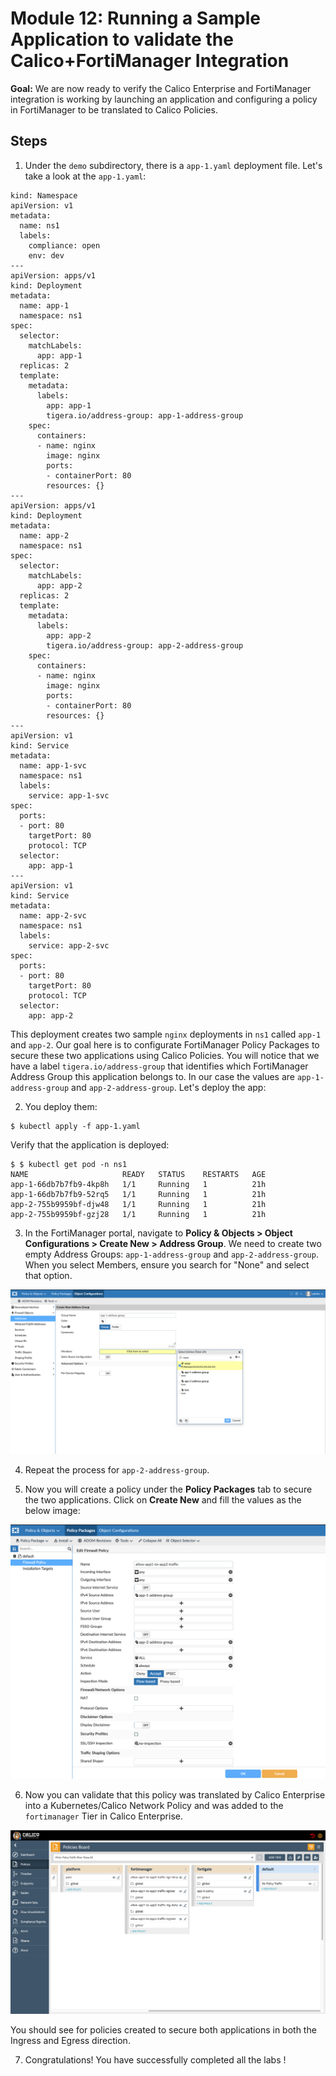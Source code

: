 # Module 12: Running a Sample Application to validate the Calico+FortiManager Integration

**Goal:** We are now ready to verify the Calico Enterprise and FortiManager integration is working by launching an application and configuring a policy in FortiManager to be translated to Calico Policies. 


## Steps

1. Under the `demo` subdirectory, there is a `app-1.yaml` deployment file. Let's take a look at the `app-1.yaml`:


```
kind: Namespace
apiVersion: v1
metadata:
  name: ns1
  labels:
    compliance: open
    env: dev
---
apiVersion: apps/v1
kind: Deployment
metadata:
  name: app-1
  namespace: ns1
spec:
  selector:
    matchLabels:
      app: app-1
  replicas: 2
  template:
    metadata:
      labels:
        app: app-1
        tigera.io/address-group: app-1-address-group 
    spec:
      containers:
      - name: nginx
        image: nginx
        ports:
        - containerPort: 80
        resources: {}
---
apiVersion: apps/v1
kind: Deployment
metadata:
  name: app-2
  namespace: ns1
spec:
  selector:
    matchLabels:
      app: app-2
  replicas: 2
  template:
    metadata:
      labels:
        app: app-2
        tigera.io/address-group: app-2-address-group 
    spec:
      containers:
      - name: nginx
        image: nginx
        ports:
        - containerPort: 80
        resources: {}
---
apiVersion: v1
kind: Service
metadata:
  name: app-1-svc
  namespace: ns1
  labels:
    service: app-1-svc
spec:
  ports:
  - port: 80
    targetPort: 80
    protocol: TCP
  selector:
    app: app-1
---
apiVersion: v1
kind: Service
metadata:
  name: app-2-svc
  namespace: ns1
  labels:
    service: app-2-svc
spec:
  ports:
  - port: 80
    targetPort: 80
    protocol: TCP
  selector:
    app: app-2
```

This deployment creates two sample `nginx` deployments in `ns1` called `app-1` and `app-2`. Our goal here is to configurate FortiManager Policy Packages to secure these two applications using Calico Policies. You will notice that we have a label `tigera.io/address-group` that identifies which FortiManager Address Group this application belongs to. In our case the values are `app-1-address-group` and `app-2-address-group`. Let's deploy the app:

2. You deploy them:

```
$ kubectl apply -f app-1.yaml
```

Verify that the  application is deployed:

```
$ $ kubectl get pod -n ns1
NAME                     READY   STATUS    RESTARTS   AGE
app-1-66db7b7fb9-4kp8h   1/1     Running   1          21h
app-1-66db7b7fb9-52rq5   1/1     Running   1          21h
app-2-755b9959bf-djw48   1/1     Running   1          21h
app-2-755b9959bf-gzj28   1/1     Running   1          21h
```

3. In the FortiManager portal, navigate to **Policy & Objects > Object Configurations > Create New > Address Group**. We need to create two empty Address Groups: `app-1-address-group` and `app-2-address-group`. When you select Members, ensure you search for "None" and select that option. 

![app-1-address-group.png](../img/app-1-address-group.png)

4. Repeat the process for `app-2-address-group`. 

5. Now you will create a policy under the **Policy Packages** tab to secure the two applications. Click on **Create New** and fill the values as the below image:

![fortimanager-policy.png](../img/fortimanager-policy.png)


6. Now you can validate that this policy was translated by Calico Enterprise into a Kubernetes/Calico Network Policy and was added to the `fortimanager` Tier in Calico Enterprise. 

![calico-fortimanager-policy.png](../img/calico-fortimanager-policy.png)


You should see for policies created to secure both applications in both the Ingress and Egress direction.

7. Congratulations! You have successfully completed all the labs !



